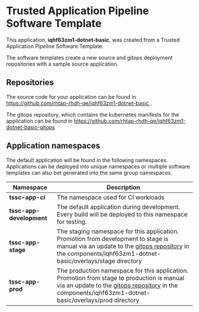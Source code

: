 # Trusted Application Pipeline Software Template

This application, **iqhf63zm1-dotnet-basic**, was created from a Trusted Application Pipeline Software Template.

The software templates create a new source and gitops deployment repositories with a sample source application. 

## Repositories

The source code for your application can be found in [https://github.com/rhtap-rhdh-qe/iqhf63zm1-dotnet-basic ](https://github.com/rhtap-rhdh-qe/iqhf63zm1-dotnet-basic ).
 
The gitops repository, which contains the kubernetes manifests for the application can be found in 
[https://github.com/rhtap-rhdh-qe/iqhf63zm1-dotnet-basic-gitops ](https://github.com/rhtap-rhdh-qe/iqhf63zm1-dotnet-basic-gitops ) 

## Application namespaces 

The default application will be found in the following namespaces. Applications can be deployed into unique namespaces or multiple software templates can also bet generated into the same group namespaces.  

|  Namespace   |  Description   |  
| -------- | -------- |
| **tssc-app-ci** | The namespace used for CI workloads |
| **tssc-app-development** | The default application during development. Every build will be deployed to this namespace for testing. |
| **tssc-app-stage** | The staging namespace for this application. Promotion from development to stage is manual via an update to the [gitops repository](https://github.com/rhtap-rhdh-qe/iqhf63zm1-dotnet-basic-gitops ) in the components/iqhf63zm1-dotnet-basic/overlays/stage directory |
| **tssc-app-prod** | The production namespace for this application. Promotion from stage to production is manual via an update to the [gitops repository](https://github.com/rhtap-rhdh-qe/iqhf63zm1-dotnet-basic-gitops ) in the components/iqhf63zm1-dotnet-basic/overlays/prod directory |